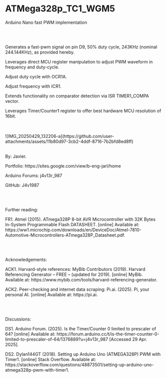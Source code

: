 # ATMega328p_TC1_WGM5
<p>Arduino Nano fast PWM implementation</p>
<br></br>
<p>Generates a fast-pwm signal on pin D9, 50% duty cycle, 243KHz (nominal 244.144KHz), as provided hereby.</p>
<p>Leverages direct MCU register manipulation to adjust PWM waveform in frequency and duty-cycle.</p>
<p>Adjust duty cycle with OCR1A.</p>
<p>Adjust frequency with ICR1.</p>
<p>Extends functionality on comparator detection via ISR TIMER1_COMPA vector.</p>
<p>Leverages Timer/Counter1 register to offer best hardware MCU resolution of 16bit.</p>
<br></br>
![IMG_20250429_132206-a](https://github.com/user-attachments/assets/11b80d97-3cb2-4ddf-8716-7b2bfd8ed8ff)
<br></br>
<p>By: Javier.</p>
<p>Portfolio: https://sites.google.com/view/b-eng-jarl/home</p>
<p>Arduino Forums: j4v13r_987</p>
<p>GitHub: J4v1987</p>
<br></br>
<p>Further reading:</p>
  <p>FR1. Atmel (2015). ATmega328P 8-bit AVR Microcontroller with 32K Bytes In-System Programmable Flash DATASHEET. [online] Available at: https://ww1.microchip.com/downloads/en/DeviceDoc/Atmel-7810-Automotive-Microcontrollers-ATmega328P_Datasheet.pdf.</p>
<br></br>
<p>Acknowledgements:</p>
  <p>ACK1. Harvard-style references: MyBib Contributors (2019). Harvard Referencing Generator – FREE – (updated for 2019). [online] MyBib. Available at: https://www.mybib.com/tools/harvard-referencing-generator.</p>
  <p>ACK2. Peer-checking and internet data scraping: Pi.ai. (2025). Pi, your personal AI. [online] Available at: https://pi.ai.</p>
<br></br>
<p>Discussions:</p>
  <p>DS1. Arduino Forum. (2025). Is the Timer/Counter 0 limited to prescaler of 64? [online] Available at: https://forum.arduino.cc/t/is-the-timer-counter-0-limited-to-prescaler-of-64/1376889?u=j4v13r_987 [Accessed 29 Apr. 2025].</p>
  <p>DS2. Dylan144GT (2018). Setting up Arduino Uno (ATMEGA328P) PWM with Timer1. [online] Stack Overflow. Available at: https://stackoverflow.com/questions/48873501/setting-up-arduino-uno-atmega328p-pwm-with-timer1.</p>
